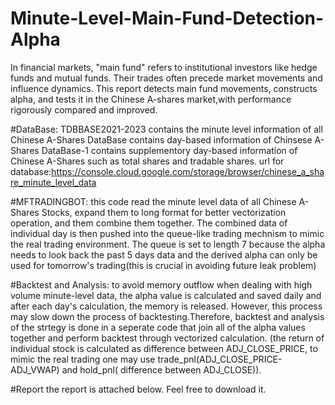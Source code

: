 # Minute-Level-Main-Fund-Detection-Alpha
In financial markets, "main fund" refers to institutional investors like hedge funds and mutual funds. Their trades often precede market movements and influence dynamics. This report detects main fund movements, constructs alpha, and tests it in the Chinese A-shares market,with performance rigorously compared and improved.

#DataBase: 
TDBBASE2021-2023 contains the minute level information of all Chinese A-Shares
DataBase contains day-based information of Chinsese A-Shares 
DataBase-1 contains supplementory day-based information of Chinese A-Shares such as total shares and tradable shares. 
url for database:https://console.cloud.google.com/storage/browser/chinese_a_share_minute_level_data

#MFTRADINGBOT: 
this code read the minute level data of all Chinese A-Shares Stocks, expand them to long format for better vectorization operation, and them combine them together. The combined data of individual day is then pushed into the queue-like trading mechnism to mimic the real trading environment. The queue is set to length 7 because the alpha needs to look back the past 5 days data and the derived alpha can only be used for tomorrow's trading(this is crucial in avoiding future leak problem) 

#Backtest and Analysis: 
to avoid memory outflow when dealing with high volume minute-level data, the alpha value is calculated and saved daily and after each day's calculation, the memory is released. However, this process may slow down the process of backtesting.Therefore, backtest and analysis of the strtegy is done in a seperate code that join all of the alpha values together and perform backtest through vectorized calculation.
(the return of individual stock is calculated as difference between ADJ_CLOSE_PRICE, to mimic the real trading one may use trade_pnl(ADJ_CLOSE_PRICE-ADJ_VWAP) and hold_pnl( difference between ADJ_CLOSE)). 

#Report
the report is attached below. Feel free to download it.
